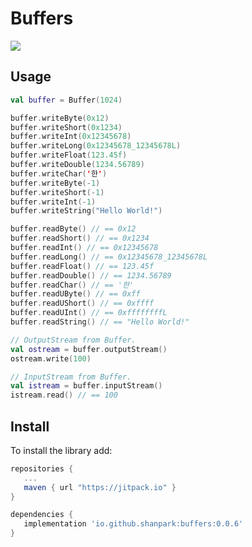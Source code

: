# Buffers

[![](https://jitpack.io/v/shanpark/Buffers.svg)](https://jitpack.io/#shanpark/Buffers)

## Usage

```kotlin
val buffer = Buffer(1024)

buffer.writeByte(0x12)
buffer.writeShort(0x1234)
buffer.writeInt(0x12345678)
buffer.writeLong(0x12345678_12345678L)
buffer.writeFloat(123.45f)
buffer.writeDouble(1234.56789)
buffer.writeChar('한')
buffer.writeByte(-1)
buffer.writeShort(-1)
buffer.writeInt(-1)
buffer.writeString("Hello World!")

buffer.readByte() // == 0x12
buffer.readShort() // == 0x1234
buffer.readInt() // == 0x12345678
buffer.readLong() // == 0x12345678_12345678L
buffer.readFloat() // == 123.45f
buffer.readDouble() // == 1234.56789
buffer.readChar() // == '한'
buffer.readUByte() // == 0xff
buffer.readUShort() // == 0xffff
buffer.readUInt() // == 0xffffffffL
buffer.readString() // == "Hello World!"

// OutputStream from Buffer.
val ostream = buffer.outputStream()
ostream.write(100)

// InputStream from Buffer.
val istream = buffer.inputStream()
istream.read() // == 100
```

## Install

To install the library add:

```gradle
repositories { 
   ...
   maven { url "https://jitpack.io" }
}

dependencies {
   implementation 'io.github.shanpark:buffers:0.0.6'
}
```
